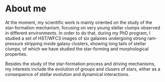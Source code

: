 # About me

At the moment, my scientific work is mainly oriented on the study of the star-formation mechanism, focusing on very young stellar clumps observed in different environments. In order to do that, during my PhD program, I studied a set of HST/WFC3 images of six galaxies undergoing strong ram-pressure stripping inside galaxy clusters, showing long tails of stellar clumps, of which we have studied the star-forming and morphological properties.

Besides the study of the star-formation process and driving mechanisms, my interests include the evolution of groups and clusers of stars, either as a consequence of stellar evolution and dynamical interactions.
